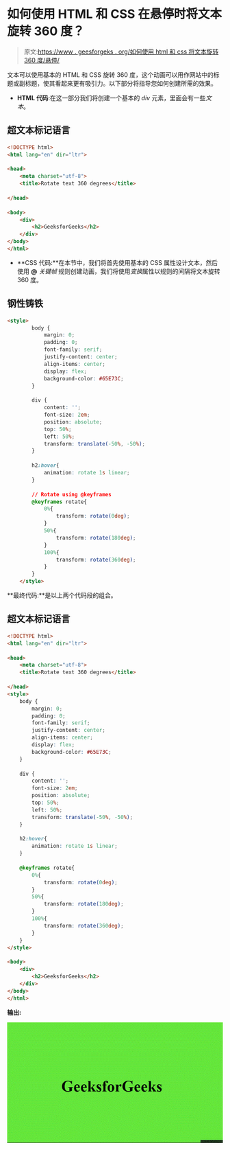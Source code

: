 # 如何使用 HTML 和 CSS 在悬停时将文本旋转 360 度？

> 原文:[https://www . geesforgeks . org/如何使用 html 和 css 将文本旋转 360 度/悬停/](https://www.geeksforgeeks.org/how-to-rotate-a-text-360-degrees-on-hover-using-html-and-css/)

文本可以使用基本的 HTML 和 CSS 旋转 360 度，这个动画可以用作网站中的标题或副标题，使其看起来更有吸引力。以下部分将指导您如何创建所需的效果。

*   **HTML 代码**:在这一部分我们将创建一个基本的 *div* 元素，里面会有一些*文本*。

## 超文本标记语言

```html
<!DOCTYPE html>
<html lang="en" dir="ltr">

<head>
    <meta charset="utf-8">
    <title>Rotate text 360 degrees</title>

</head>

<body>
    <div>
        <h2>GeeksforGeeks</h2>
    </div>
</body>
</html>
```

*   **CSS 代码:**在本节中，我们将首先使用基本的 CSS 属性设计文本，然后使用 **@** *关键帧* 规则创建动画，我们将使用*变换*属性以规则的间隔将文本旋转 360 度。

## 钢性铸铁

```html
<style>
        body {
            margin: 0;
            padding: 0;
            font-family: serif;
            justify-content: center;
            align-items: center;
            display: flex;
            background-color: #65E73C;
        }

        div {
            content: '';
            font-size: 2em;
            position: absolute;
            top: 50%;
            left: 50%;
            transform: translate(-50%, -50%);
        }

        h2:hover{
            animation: rotate 1s linear;
        }

        // Rotate using @keyframes
        @keyframes rotate{
            0%{
                transform: rotate(0deg);
            }
            50%{
                transform: rotate(180deg);
            }
            100%{
                transform: rotate(360deg);
            }
        }
    </style>
```

**最终代码:**是以上两个代码段的组合。

## 超文本标记语言

```html
<!DOCTYPE html>
<html lang="en" dir="ltr">

<head>
    <meta charset="utf-8">
    <title>Rotate text 360 degrees</title>

</head>
<style>
    body {
        margin: 0;
        padding: 0;
        font-family: serif;
        justify-content: center;
        align-items: center;
        display: flex;
        background-color: #65E73C;
    }

    div {
        content: '';
        font-size: 2em;
        position: absolute;
        top: 50%;
        left: 50%;
        transform: translate(-50%, -50%);
    }

    h2:hover{
        animation: rotate 1s linear;
    }

    @keyframes rotate{
        0%{
            transform: rotate(0deg);
        }
        50%{
            transform: rotate(180deg);
        }
        100%{
            transform: rotate(360deg);
        }
    }
</style>

<body>
    <div>
        <h2>GeeksforGeeks</h2>
    </div>
</body>
</html>
```

**输出:**

![](img/4ce886792716ff0d1a2f19a3d22604fb.png)